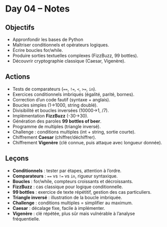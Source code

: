 # Day 04 – Notes

## Objectifs
- Appronfondir les bases de Python 
- Maîtriser conditionnels et opérateurs logiques.  
- Écrire boucles for/while.  
- Produire sorties textuelles complexes (FizzBuzz, 99 bottles).  
- Découvrir cryptographie classique (Caesar, Vigenère).  

## Actions
- Tests de comparateurs (`==`, `!=`, `<`, `>=`, `in`).  
- Exercices conditionnels imbriqués (égalité, parité, bornes).  
- Correction d’un code fautif (syntaxe + anglais).  
- Boucles simples (1→1000, string doublé).  
- Divisibilité et boucles inversées (10000→1, /7).  
- Implémentation **FizzBuzz** (-30→30).  
- Génération des paroles **99 bottles of beer**.  
- Programme de multiples (triangle inversé).  
- Challenge : conditions multiples (int + string, sortie courte).  
- Chiffrement **Caesar** (chiffrer/déchiffrer).  
- Chiffrement **Vigenère** (clé connue, puis attaque avec longueur donnée).  

## Leçons
- **Conditionnels** : tester par étapes, attention à l’ordre.  
- **Comparateurs** : `==` vs `!=` vs `in`, rigueur syntaxique.  
- **Boucles** : for/while, compteurs croissants et décroissants.  
- **FizzBuzz** : cas classique pour logique conditionnelle.  
- **99 bottles** : exercice de texte répétitif, gestion des cas particuliers.  
- **Triangle inversé** : illustration de la boucle imbriquée.  
- **Challenge** : conditions multiples = simplifier au maximum.  
- **Caesar** : décalage fixe, facile à implémenter.  
- **Vigenère** : clé répétée, plus sûr mais vulnérable à l’analyse fréquentielle.  